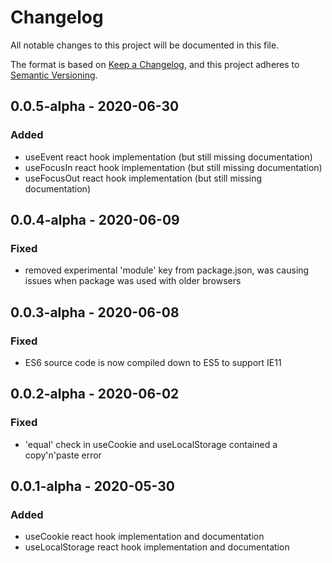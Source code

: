 # Changelog
All notable changes to this project will be documented in this file.

The format is based on [Keep a Changelog](https://keepachangelog.com/en/1.0.0/),
and this project adheres to [Semantic Versioning](https://semver.org/spec/v2.0.0.html).

## 0.0.5-alpha - 2020-06-30
### Added
- useEvent react hook implementation (but still missing documentation)
- useFocusIn react hook implementation (but still missing documentation)
- useFocusOut react hook implementation (but still missing documentation)

## 0.0.4-alpha - 2020-06-09
### Fixed
- removed experimental 'module' key from package.json, was causing issues when package was used with older browsers

## 0.0.3-alpha - 2020-06-08
### Fixed
- ES6 source code is now compiled down to ES5 to support IE11

## 0.0.2-alpha - 2020-06-02
### Fixed
- 'equal' check in useCookie and useLocalStorage contained a copy'n'paste error

## 0.0.1-alpha - 2020-05-30
### Added
- useCookie react hook implementation and documentation
- useLocalStorage react hook implementation and documentation

